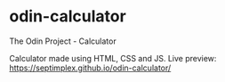 # odin-calculator
The Odin Project - Calculator

Calculator made using HTML, CSS and JS.
Live preview: https://septimplex.github.io/odin-calculator/

